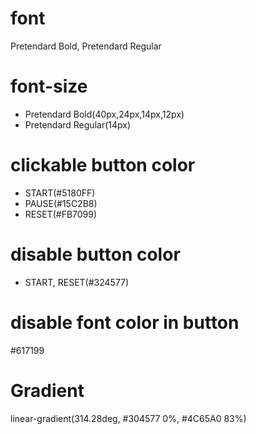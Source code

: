 # font

Pretendard Bold, Pretendard Regular

# font-size

- Pretendard Bold(40px,24px,14px,12px)
- Pretendard Regular(14px)

# clickable button color

- START(#5180FF)
- PAUSE(#15C2B8)
- RESET(#FB7099)

# disable button color

- START, RESET(#324577)

# disable font color in button

#617199

# Gradient

linear-gradient(314.28deg, #304577 0%, #4C65A0 83%)
